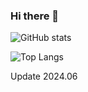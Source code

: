 
### Hi there 👋
![GitHub stats](https://github-readme-stats-zeta-ten-90.vercel.app/api?username=ogelacinyc&rank_icon=percentile&show_icons=true&count_private=true&include_all_commits=true)

![Top Langs](https://github-readme-stats-zeta-ten-90.vercel.app/api/top-langs/?username=ogelacinyc&layout=compact&card_width=470)

Update 2024.06
